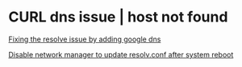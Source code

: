 # CURL dns issue | host not found

[Fixing the resolve issue by adding google dns](https://enginetemplates.com/curl-6-could-not-resolve-host/#:~:text=Method%201%3A%20Disable%20IPv6%20to%20fix%20the%20error,-IPv6%20is%20the&text=If%20you're%20encountering%20the,if%20that%20resolves%20the%20issue.&text=Now%2C%20let's%20restart%20your%20system,if%20the%20error%20is%20gone.)

[Disable network manager to update resolv.conf after system reboot](https://access.redhat.com/documentation/en-us/red_hat_enterprise_linux/8/html/configuring_and_managing_networking/manually-configuring-the-etc-resolv-conf-file_configuring-and-managing-networking)